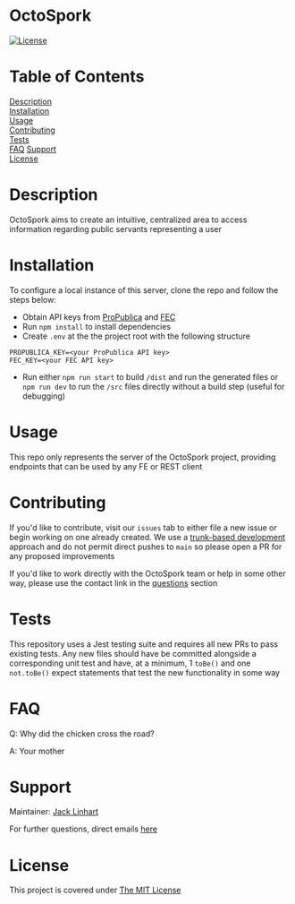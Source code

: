 # OctoSpork

[![License](https://img.shields.io/badge/License-MIT-yellow.svg)](https://opensource.org/licenses/MIT)

# Table of Contents

[Description](#description)  
[Installation](#installation)  
[Usage](#usage)  
[Contributing](#contributing)  
[Tests](#tests)  
[FAQ](#faq)
[Support](#support)  
[License](#license)

# Description

OctoSpork aims to create an intuitive, centralized area to access information
regarding public servants representing a user

# Installation

To configure a local instance of this server, clone the repo and follow the steps below:

- Obtain API keys from [ProPublica](https://www.propublica.org/datastore/api/propublica-congress-api) and [FEC](https://api.open.fec.gov/developers)
- Run `npm install` to install dependencies
- Create `.env` at the the project root with the following structure

```
PROPUBLICA_KEY=<your ProPublica API key>
FEC_KEY=<your FEC API key>
```

- Run either `npm run start` to build `/dist` and run the generated files or `npm run dev` to run the `/src` files directly without a build step (useful for debugging)

# Usage

This repo only represents the server of the OctoSpork project,
providing endpoints that can be used by any FE or REST client

# Contributing

If you'd like to contribute, visit our `issues` tab to either
file a new issue or begin working on one already created. We
use a [trunk-based development](https://trunkbaseddevelopment.com/) approach and do not permit
direct pushes to `main` so please open a PR for any proposed
improvements

If you'd like to work directly with the OctoSpork team or help
in some other way, please use the contact link in the [questions](#questions)
section

# Tests

This repository uses a Jest testing suite and requires all new PRs to pass existing tests. Any new files should have be committed alongside a corresponding unit test and have, at a minimum, 1 `toBe()` and one `not.toBe()` expect statements that test the new functionality in some way

# FAQ

Q: Why did the chicken cross the road?

A: Your mother

# Support

Maintainer: [Jack Linhart](https://github.com/iatenine)

For further questions, direct emails [here](mailto:FullJackDevelopment@gmail.com)

# License

This project is covered under [The MIT License](https://opensource.org/licenses/MIT)
